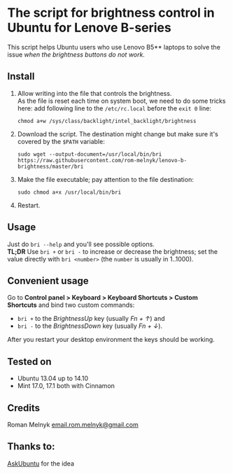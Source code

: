 # The script for brightness control in Ubuntu for Lenove B-series
This script helps Ubuntu users who use Lenovo B5** laptops to solve the issue _when the brightness buttons do not work._

## Install
1. Allow writing into the file that controls the brightness.  
   As the file is reset each time on system boot, we need to do some tricks here:
   add following line to the `/etc/rc.local` before the `exit 0` line:  
   ```
   chmod a+w /sys/class/backlight/intel_backlight/brightness
   ```
2. Download the script. The destination might change but make sure it's covered by the `$PATH` variable:  
   ```
   sudo wget --output-document=/usr/local/bin/bri https://raw.githubusercontent.com/rom-melnyk/lenovo-b-brightness/master/bri
   ```
3. Make the file executable; pay attention to the file destination:  
   ```
   sudo chmod a+x /usr/local/bin/bri
   ```
4. Restart.

## Usage
Just do `bri --help` and you'll see possible options.  
**TL;DR**
Use `bri +` or `bri -` to increase or decrease the brightness; set the value directly with `bri <number>` (the `number` is usually in 1..1000).

## Convenient usage
Go to **Control panel > Keyboard > Keyboard Shortcuts > Custom Shortcuts** and bind two custom commands:
* `bri +` to the _BrightnessUp_ key (usually _Fn + &uarr;_) and
* `bri -` to the _BrightnessDown_ key (usually _Fn + &darr;_).

After you restart your desktop environment the keys should be working.

## Tested on
* Ubuntu 13.04 up to 14.10
* Mint 17.0, 17.1 both with Cinnamon

## Credits
Roman Melnyk <email.rom.melnyk@gmail.com>

## Thanks to:
[AskUbuntu](http://askubuntu.com/) for the idea
